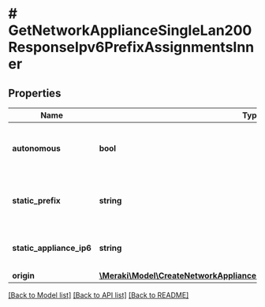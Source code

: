 # # GetNetworkApplianceSingleLan200ResponseIpv6PrefixAssignmentsInner

## Properties

Name | Type | Description | Notes
------------ | ------------- | ------------- | -------------
**autonomous** | **bool** | Auto assign a /64 prefix from the origin to the single LAN | [optional]
**static_prefix** | **string** | Manual configuration of a /64 prefix on the single LAN | [optional]
**static_appliance_ip6** | **string** | Manual configuration of the IPv6 Appliance IP | [optional]
**origin** | [**\Meraki\Model\CreateNetworkAppliancePrefixesDelegatedStaticRequestOrigin**](CreateNetworkAppliancePrefixesDelegatedStaticRequestOrigin.md) |  | [optional]

[[Back to Model list]](../../README.md#models) [[Back to API list]](../../README.md#endpoints) [[Back to README]](../../README.md)
